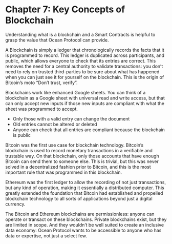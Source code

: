 # Chapter 7: Key Concepts of Blockchain

Understanding what is a blockchain and a Smart Contracts is helpful to grasp the value that Ocean Protocol can provide.

A Blockchain is simply a ledger that chronologically records the facts that it is programmed to record.
This ledger is duplicated across participants, and public, which allows everyone to check that its entries are correct.
This removes the need for a central authority to validate transactions: you don’t need to rely on trusted third-parties to be sure about what has happened when you can just see it for yourself on the blockchain. This is the origin of Bitcoin’s moto “Don’t trust, verify”.

Blockchains work like enhanced Google sheets. You can think of a blockchain as a Google sheet with universal read and write access,
but that can only accept new inputs if those new inputs are compliant with what the sheet was programmed to accept.
 * Only those with a valid entry can change the document
 * Old entries cannot be altered or deleted
 * Anyone can check that all entries are compliant because the blockchain is public

Bitcoin was the first use case for blockchain technology. Bitcoin’s blockchain is used to record monetary transactions in a verifiable and trustable way.
On that blockchain, only those accounts that have enough Bitcoin can send them to someone else.
This is trivial, but this was never solved in a decentralized fashion prior to Bitcoin, and this is the most important rule that was programmed in this blockchain.

Ethereum was the first ledger to allow the recording of not just transactions, but any kind of operation, making it essentially a distributed computer.
This greatly extended the foundation that Bitcoin had established and propelled blockchain technology to all sorts of applications beyond just a digital currency.

The Bitcoin and Ethereum blockchains are permissionless: anyone can operate or transact on these blockchains.
Private blockchains exist, but they are limited in scope. And they wouldn’t be well suited to create an inclusive data economy: Ocean Protocol
wants to be accessible to anyone who has data or expertise, not just a select few.
